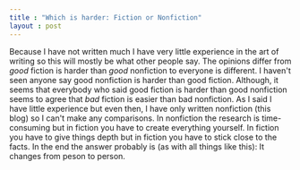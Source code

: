 ```yaml
---
title : "Which is harder: Fiction or Nonfiction"
layout : post
---
```

Because I have not written much I have very little experience in the art of writing so this will mostly be what other
people say.
The opinions differ from _good_ fiction is harder than _good_ nonfiction to everyone is different. I haven't
seen anyone say good nonfiction is harder than good fiction. Although, it seems that everybody who said good fiction is
harder than good nonfiction seems to agree that _bad_ fiction is easier than bad nonfiction. As I said I have little
experience but even then, I have only written nonfiction (this blog) so I can't make any comparisons.
In nonfiction the research is time-consuming but in fiction you have to create everything yourself. In fiction you
have to give things depth but in fiction you have to stick close to the facts.
In the end the answer probably is (as with all things like this): It changes from peson to person. 